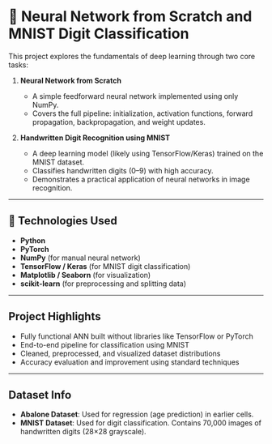 
# 🧠 Neural Network from Scratch and MNIST Digit Classification

This project explores the fundamentals of deep learning through two core tasks:

1. **Neural Network from Scratch**  
   - A simple feedforward neural network implemented using only NumPy.
   - Covers the full pipeline: initialization, activation functions, forward propagation, backpropagation, and weight updates.

2. **Handwritten Digit Recognition using MNIST**  
   - A deep learning model (likely using TensorFlow/Keras) trained on the MNIST dataset.
   - Classifies handwritten digits (0–9) with high accuracy.
   - Demonstrates a practical application of neural networks in image recognition.

---

## 🔧 Technologies Used
- **Python**
- **PyTorch**
- **NumPy** (for manual neural network)
- **TensorFlow / Keras** (for MNIST digit classification)
- **Matplotlib / Seaborn** (for visualization)
- **scikit-learn** (for preprocessing and splitting data)

---

## Project Highlights
-  Fully functional ANN built without libraries like TensorFlow or PyTorch
- End-to-end pipeline for classification using MNIST
- Cleaned, preprocessed, and visualized dataset distributions
- Accuracy evaluation and improvement using standard techniques

---

##  Dataset Info

- **Abalone Dataset**: Used for regression (age prediction) in earlier cells.
- **MNIST Dataset**: Used for digit classification. Contains 70,000 images of handwritten digits (28×28 grayscale).

